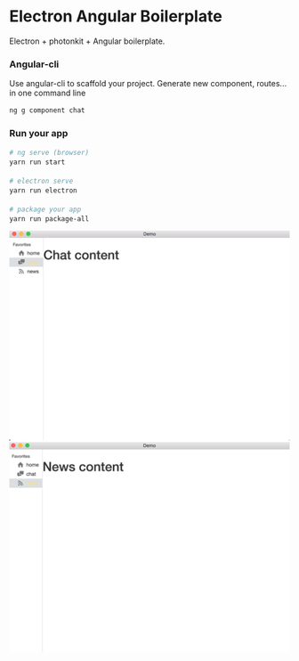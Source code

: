 
# Electron Angular Boilerplate

Electron + photonkit + Angular boilerplate. 

### Angular-cli
Use angular-cli to scaffold your project.
Generate new component, routes... in one command line
```bash
ng g component chat
```

### Run your app
```bash
# ng serve (browser)
yarn run start

# electron serve
yarn run electron 

# package your app
yarn run package-all
```

![chat component](https://github.com/exced/electron-angular-boilerplate/blob/master/extras/01.png)
![news component](https://github.com/exced/electron-angular-boilerplate/blob/master/extras/02.png)
